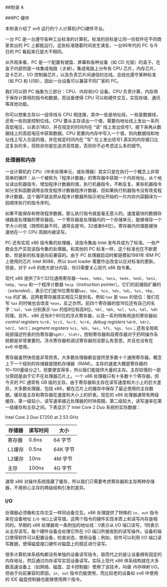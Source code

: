 ##附录 A

###PC 硬件

本附录介绍了 xv6 运行的个人计算机(PC)硬件平台。

一台 PC 是一台遵守各种工业标准的计算机，标准的目标是让同一份软件在不同商家卖出的 PC 上都能运行。这些标准随着时间发生演变，一台90年代的 PC 与今日的 PC 看起来已是大不相同。

从外观来看，PC 是一个配置有键盘、屏幕和各种设备（如 CD 光驱）的盒子。在盒子内部则是一块集成电路（*主板*）。集成电路上分布有 CPU 芯片，内存芯片，显卡芯片，I/O 控制器芯片，以及负责芯片间通信的总线。总线也遵守某种标准（如 PCI 和 USB），因此一台设备可以兼容不同厂家的 PC。

我们可以把 PC 抽象为三部分：CPU、内存和I/O 设备。CPU 负责计算，内存用于保存计算用的指令和数据，而设备使得 CPU 可以和硬件交互，实现存储、通讯等其他功能。

你可以想象主存以一组导线与 CPU 相连接，其中一些是地址线，一些是数据线，还有一些则是控制位线。CPU 要从主存读出一个值，需要向地址线上发出一系列高低电压，以表示1和0，并在规定的时间内在 “读” 线上发出信号1，接下来再从数据线上的高低电压中获取数据。CPU 若要向内存中写入一个值，则向数据线和地址线上写入合适的值，并在规定时间内在 "写" 位上发出信号1.真实的内存接口比这复杂的多，但除非你是在追求高性能，否则你不必考虑这么多的细节。

### 处理器和内存

一台计算机的 CPU（中央处理单元，或处理器）其实只是在执行一个概念上非常简单的循环：从一个被称为『程序计数器』的寄存器中获取一个内存地址，从个地址读出机器指令，增加程序计数器的值，执行机器指令，不断反复。某些机器指令如分支和函数调用会改变程序计数器程序计数器，但如果执行机器指令没有改变程序计数器，这个循环就会把从程序计数器所指示地址开始的一片内存内容翻译为一段顺序执行的指令序列。

如果不能保存和修改程序数据，那么执行指令就是毫无意义的。速度最快的数据存储器是处理器的寄存器组。一个寄存器是处理器内的一个存储单元，能够保存一个字大小的值（按照机器不同，通常会是16，32或者64位）。寄存器内的值能被快速地在一个 CPU 周期内被读写。

PC 还有实现 x86 指令集的处理器，该指令集由 Intel 发布并成为了标准。一些产商会生产实现该指令集的处理器。和其他的 PC 标准一样，这个标准也在不断更新，但是新的标准是向前兼容的。由于 PC 处理器启动时都是模拟1981年 IBM PC 上使用的芯片 Intel 8088，所以 boot loader 需要作出改变以应对标准的更新。但是，对于 xv6 的绝大部分内容，你只需要关心现代 x86 指令集。

现代 x86 提供了8个32位通用寄存器--`%eax, %ebx, %ecx, %edx, %edi, %esi, %ebp, %esp` 和一个程序计数器 `%eip`（*instruction pointer*）。它们的前缀指扩展的（*extended*），表示它们是16位寄存器`%ax, %bx, %cx, %dx, %di, %si, %bp, %sp` 的扩展。这两套寄存器其实相互只是别名，例如 `%ax` 是 `%eax` 的低位：我们在写 `%ax` 的时候也会改变 `%eax`，反之亦然。前四个寄存器的低16位还有自己的名字：`%al, %ah` 分别表示 `%ax` 的低8位和高8位，`%bl, %bh, %cl, %ch, %dl, %dh`同理。另外，x86 还有8个80位的浮点寄存器，以及一系列特殊用途的寄存器如*control registers* `%cr0, %cr2, %cr3, %cr4`，*debug registers* `%dr0, %dr1, %dr2, %dr3`；*segment registers* `%cs, %ds, %es, %fs, %gs, %ss`；还有全局和局部描述符表的伪寄存器`%gdtr, %ldtr`。控制寄存器和段寄存器对于扔呵操作系统都是非常重要的。浮点寄存器和调试寄存器则没那么有意思，并且也没有在 xv6 中使用。

寄存器虽然快但是非常昂贵。大多数处理器都会提供至多数十个通用寄存器。概念上下一个级别的存储器是随机存储器（RAM）。主存的速度大概是寄存器的10~100量级分之1，但要便宜得多，所以我们能提供大量的主存。主存较慢的一部分原因是由于它不在处理器芯片上。一个 x86 处理器只有十多数十个寄存器，但今天的 PC 通常有 GB 级的主存。由于寄存器和主存在读写速度和大小上的巨大差异，大多数处理器，包括 x86，都在芯片上的缓存中保存了最近使用的主存数据。缓存是主存和寄存器在速度和大小上的折衷。现在的 x86 处理器通常有两级缓存，第一级较小，读写速率接近处理器的时钟周期，第二级较大，读写速率在第一级缓存和主存之间。下表显示了 Intel Core 2 Duo 系统的实际数据：

Intel Core 2 Duo E7200 at 2.53 GHz

存储器 | 读写时间 | 大小
-|-|-
寄存器|0.6ns|64 字节
L1缓存|0.5ns|64K 字节
L2缓存|10ns|4M 字节
主存|100ns|4G 字节

通常 x86 对操作系统隐藏了缓存，所以我们只需要考虑寄存器和主存两种存储器，不用担心主存的两级结构引发的差异。

### I/O 

处理器必须像和主存交互一样同设备交互。x86 处理提供了特殊的 `in, out` 指令来在设备地址 `I/O 端口`上读写值。这两个指令的硬件实现本质上和读写内存是相同的。早期的 x86 处理器有一条附加的地址线：0表示从 I/O 端口读写，1则表示从主存读写。每个硬件设备会处理它所在 I/O 端口所接收到的读写操作。设备的端口使得软件可以配置设备，检查状态，使用设备；例如，软件可以利用 I/O 端口读写数据，使得磁盘接口硬件对磁盘上的扇区进行读写。

很多计算机体系结构都没有单独的设备读写指令，取而代之的是让设备拥有固定的内存地址，然后通过内存读写实现设备读写。实际上现代 x86 体系结构就在大多数高速设备上（如网络、磁盘、显卡控制器）使用了该技术，叫做 *内存映射 I/O*。但由于向前兼容的原因，`in, out` 指令仍能使用，而比较老的设备如 xv6 中使用的 IDE 磁盘控制器也能够使用两个指令。